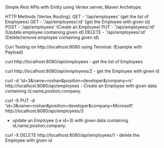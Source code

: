 Simple Rest APIs with Entity using Vertex server, Maven Archetype.

HTTP Methods (Vertex Routing):
  GET     -   '/api/employees'      (get the list of Employees)
  GET     -   '/api/employees/:id'  (get the Employee with given id)
  POST    -   '/api/employees'      (Create an Employee)
  PUT     -   '/api/employees/:id'  (Update employee containing given id)
  DELETE  -   '/api/employees/:id'  (Delete/remove employee containing given id)


Curl Testing on http://localhost:8080 using Terminal: (Example with Payload)

   curl http://localhost:8080/api/employees
     - get the list of Employees
      
   curl http://localhost:8080/api/employees/2
    - get the Employee with given id

   curl -d 'id=3&name=roshan&position=developer&company=rs' http://localhost:8080/api/employees
    - Create an Employee with given data containing id,name,postion,company.
    
   curl -X PUT -d 'id=3&name=roshan&position=developer&company=Microsoft' http://localhost:8080/api/employees/3
   - update an Employee (i.e id=3) with given data containing id,name,postion,company.
   
   curl -X DELETE http://localhost:8080/api/employees/1
    - delete the Employee with given id
    

